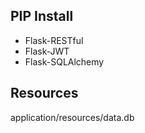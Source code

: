 ## PIP Install
* Flask-RESTful
* Flask-JWT
* Flask-SQLAlchemy


## Resources
application/resources/data.db